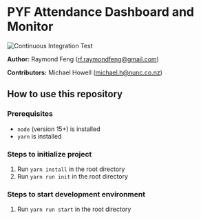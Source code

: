 # PYF Attendance Dashboard and Monitor
![Continuous Integration Test](https://github.com/Ray-F/pyf-attendance/workflows/Continuous%20Integration%20Test/badge.svg?branch=master&event=push)

**Author:** Raymond Feng (<rf.raymondfeng@gmail.com>)

**Contributors:** Michael Howell (<michael.h@nunc.co.nz>)


## How to use this repository

### Prerequisites
- `node` (version 15+) is installed
- `yarn` is installed

### Steps to initialize project
1) Run `yarn install` in the root directory
2) Run `yarn run init` in the root directory

### Steps to start development environment
1) Run `yarn run start` in the root directory
